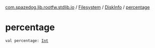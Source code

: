 [com.spazedog.lib.rootfw.stdlib.io](../../index.md) / [Filesystem](../index.md) / [DiskInfo](index.md) / [percentage](.)

# percentage

`val percentage: `[`Int`](https://kotlinlang.org/api/latest/jvm/stdlib/kotlin/-int/index.html)